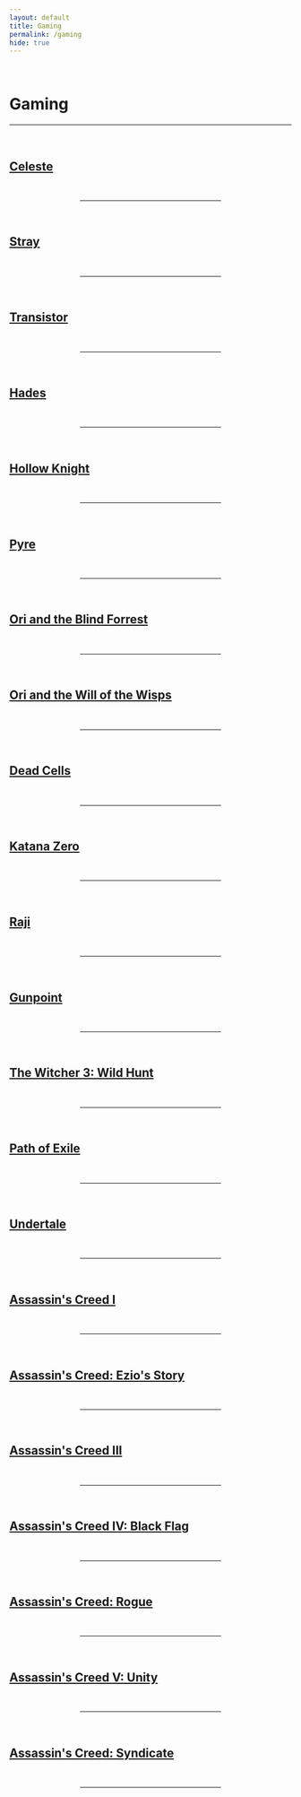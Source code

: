 ```yaml
---
layout: default
title: Gaming
permalink: /gaming
hide: true
---
```

<p><br></p>

Gaming
=========

<hr style="height:2px;border-width:0;color:gray;background-color:gray">

<br>

[Celeste](/gaming/celeste.md)
-------

<br>

<hr style="width:50%; margin-left:25%">

<br>

[Stray](/gaming/stray.md)
-------

<br>

<hr style="width:50%; margin-left:25%">

<br>

[Transistor](/gaming/transistor.md)
-------

<br>

<hr style="width:50%; margin-left:25%">

<br>

[Hades](/gaming/hades.md)
-------

<br>

<hr style="width:50%; margin-left:25%">

<br>

[Hollow Knight](/gaming/hollowknight.md)
-------

<br>

<hr style="width:50%; margin-left:25%">

<br>


[Pyre](/gaming/pyre.md)
-------

<br>

<hr style="width:50%; margin-left:25%">

<br>

[Ori and the Blind Forrest](/gaming/oriandtheblindforrest.md)
-------

<br>

<hr style="width:50%; margin-left:25%">

<br>

[Ori and the Will of the Wisps](/gaming/oriandthewillofthewisps.md)
-------

<br>

<hr style="width:50%; margin-left:25%">

<br>

[Dead Cells](/gaming/deadcells.md)
-------

<br>

<hr style="width:50%; margin-left:25%">

<br>

[Katana Zero](/gaming/katanazero.md)
-------

<br>

<hr style="width:50%; margin-left:25%">

<br>

[Raji](/gaming/raji.md)
-------

<br>

<hr style="width:50%; margin-left:25%">

<br>

[Gunpoint](/gaming/gunpoint.md)
-------

<br>

<hr style="width:50%; margin-left:25%">

<br>

[The Witcher 3: Wild Hunt](/gaming/thewitcher3.md)
-------

<br>

<hr style="width:50%; margin-left:25%">

<br>

[Path of Exile](/gaming/pathofexile.md)
-------

<br>

<hr style="width:50%; margin-left:25%">

<br>

[Undertale](/gaming/undertale.md)
-------

<br>

<hr style="width:50%; margin-left:25%">

<br>

[Assassin's Creed I](/gaming/ac1.md)
-------

<br>

<hr style="width:50%; margin-left:25%">

<br>

[Assassin's Creed: Ezio's Story](/gaming/acezio.md)
-------

<br>

<hr style="width:50%; margin-left:25%">

<br>

[Assassin's Creed III](/gaming/ac3.md)
-------

<br>

<hr style="width:50%; margin-left:25%">

<br>

[Assassin's Creed IV: Black Flag](/gaming/ac4.md)
-------

<br>

<hr style="width:50%; margin-left:25%">

<br>

[Assassin's Creed: Rogue](/gaming/acrogue.md)
-------

<br>

<hr style="width:50%; margin-left:25%">

<br>

[Assassin's Creed V: Unity](/gaming/ac5.md)
-------

<br>

<hr style="width:50%; margin-left:25%">

<br>

[Assassin's Creed: Syndicate](/gaming/acsyndicate.md)
-------

<br>

<hr style="width:50%; margin-left:25%">

<br>
